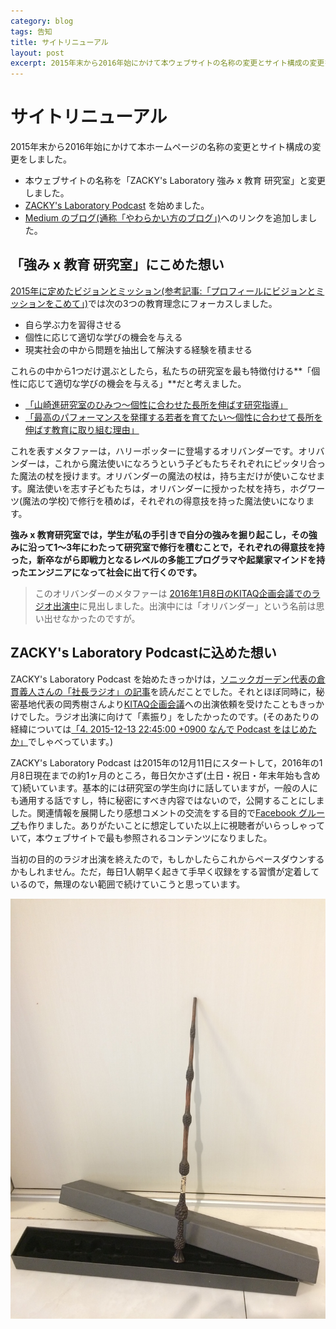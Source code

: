 ```yaml
---
category: blog
tags: 告知
title: サイトリニューアル
layout: post
excerpt: 2015年末から2016年始にかけて本ウェブサイトの名称の変更とサイト構成の変更をしました。
---
```

# サイトリニューアル

2015年末から2016年始にかけて本ホームページの名称の変更とサイト構成の変更をしました。

* 本ウェブサイトの名称を「ZACKY's Laboratory 強み x 教育 研究室」と変更しました。
* [ZACKY's Laboratory Podcast](/talks/) を始めました。
* [Medium のブログ(通称「やわらかい方のブログ」)](/medium/)へのリンクを追加しました。

## 「強み x 教育 研究室」にこめた想い

[2015年に定めたビジョンとミッション(参考記事:「プロフィールにビジョンとミッションをこめて」)](/blog/2015/04/05/vision-mission.html)では次の3つの教育理念にフォーカスしました。

* 自ら学ぶ力を習得させる
* 個性に応じて適切な学びの機会を与える
* 現実社会の中から問題を抽出して解決する経験を積ませる

これらの中から1つだけ選ぶとしたら，私たちの研究室を最も特徴付ける**「個性に応じて適切な学びの機会を与える」**だと考えました。

* [「山崎進研究室のひみつ〜個性に合わせた長所を伸ばす研究指導」](/blog/2015/03/24/laboratory-management-developing-strengths.html)
* [「最高のパフォーマンスを発揮する若者を育てたい〜個性に合わせて長所を伸ばす教育に取り組む理由」](/medium/2015/09/27/medium.html)

これを表すメタファーは，ハリーポッターに登場するオリバンダーです。オリバンダーは，これから魔法使いになろうという子どもたちそれぞれにピッタリ合った魔法の杖を授けます。オリバンダーの魔法の杖は，持ち主だけが使いこなせます。魔法使いを志す子どもたちは，オリバンダーに授かった杖を持ち，ホグワーツ(魔法の学校)で修行を積めば，それぞれの得意技を持った魔法使いになります。

**強み x 教育研究室では，学生が私の手引きで自分の強みを掘り起こし，その強みに沿って1〜3年にわたって研究室で修行を積むことで，それぞれの得意技を持った，新卒ながら即戦力となるレベルの多能工プログラマや起業家マインドを持ったエンジニアになって社会に出て行くのです。**

> このオリバンダーのメタファーは [2016年1月8日のKITAQ企画会議でのラジオ出演中](https://www.facebook.com/groups/1499000153763602/permalink/1512359135761037/)に見出しました。出演中には「オリバンダー」という名前は思い出せなかったのですが。

## ZACKY's Laboratory Podcastに込めた想い

ZACKY's Laboratory Podcast を始めたきっかけは，[ソニックガーデン代表の倉貫義人さんの「社長ラジオ」の記事](http://kuranuki.sonicgarden.jp/2015/12/syacho-radio.html)を読んだことでした。それとほぼ同時に，秘密基地代表の岡秀樹さんより[KITAQ企画会議](https://www.facebook.com/kitaqkikakukaigi/)への出演依頼を受けたこともきっかけでした。ラジオ出演に向けて「素振り」をしたかったのです。(そのあたりの経緯については[「4. 2015-12-13 22:45:00 +0900 なんで Podcast をはじめたか」](/talks/#Podcast4)でしゃべっています。)

ZACKY's Laboratory Podcast は2015年の12月11日にスタートして，2016年の1月8日現在までの約1ヶ月のところ，毎日欠かさず(土日・祝日・年末年始も含めて)続いています。基本的には研究室の学生向けに話していますが，一般の人にも通用する話ですし，特に秘密にすべき内容ではないので，公開することにしました。関連情報を展開したり感想コメントの交流をする目的で[Facebook グループ](https://www.facebook.com/groups/1499000153763602/)も作りました。ありがたいことに想定していた以上に視聴者がいらっしゃっていて，本ウェブサイトで最も参照されるコンテンツになりました。

当初の目的のラジオ出演を終えたので，もしかしたらこれからペースダウンするかもしれません。ただ，毎日1人朝早く起きて手早く収録をする習慣が定着しているので，無理のない範囲で続けていこうと思っています。

![ダンブルドア先生の杖](/assets/images/Wand-of-Prof-Dumbledore.jpg)